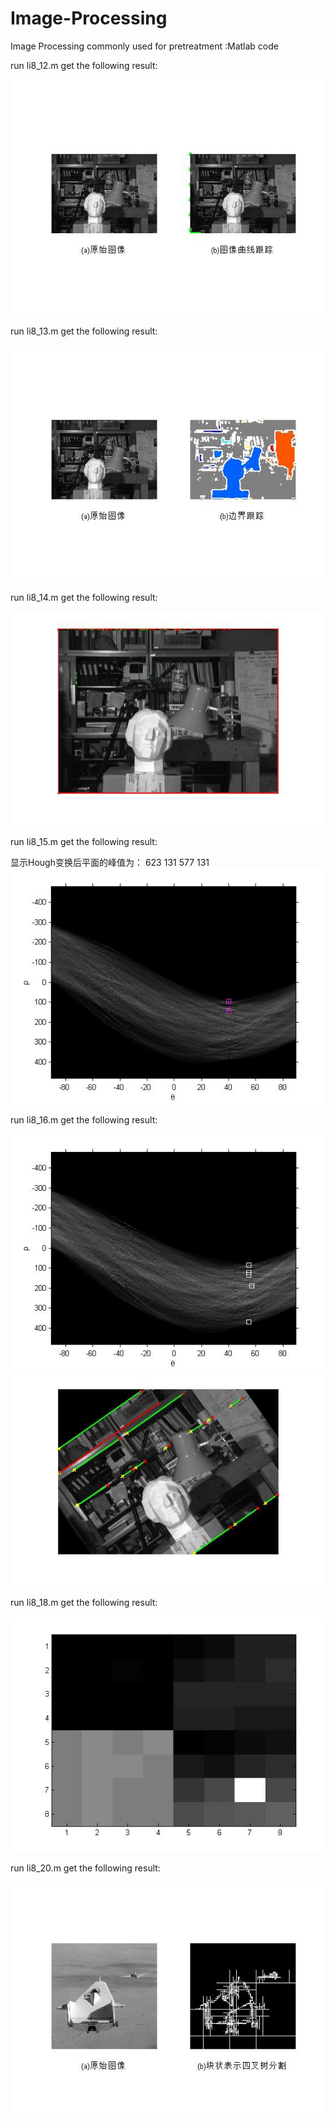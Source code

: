 # Image-Processing
Image Processing commonly used for pretreatment :Matlab code

run li8_12.m get the following result:

![li8_12_result](./img/li812result.jpg)

run li8_13.m get the following result:

![li8_13_result](./img/li813result.jpg)

run li8_14.m get the following result:

![li8_14_result](./img/li814result.jpg)


run li8_15.m get the following result:

显示Hough变换后平面的峰值为：
   623   131
   577   131
![li8_15_result](./img/li815result.jpg)

run li8_16.m get the following result:

![li8_16_result](./img/li8161result.jpg)
![li8_16_result](./img/li8162result.jpg)


run li8_18.m get the following result:

![li8_18_result](./img/li818result.jpg)

run li8_20.m get the following result:

![li8_20_result](./img/li820result.jpg)
